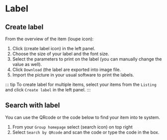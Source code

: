 # Label

##  Create label
From the overview of the item (loupe icon):
1. Click (create label icon) in the left panel.
2. Choose the size of your label and the font size. 
3. Select the parameters to print on the label (you can manually change the value as well).
4. Click `Download` (the label are exported into image file.
5. Import the picture in your usual software to print the labels.

::: tip
To create label for multiple items, select your items from the `Listing` and click `Create label` in the left panel.
:::

## Search with label
You can use the QRcode or the code below to find your item into te system.
1. From your `Group homepage` select (search icon) on top right
2. Select `Search by QRcode` and scan the code or type the code in the box.

 
